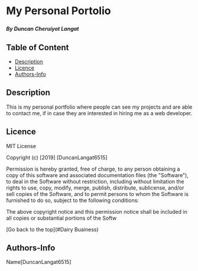 # My Personal Portolio
### 
##### By Duncan Cheruiyot Langat
## Table of Content
+ [Description](#Description)
+ [Licence](#Licence)
+ [Authors-Info](#Authors-Info)

## Description 
<p>This is  my personal portfolio where people can see my projects and are able to contact me, if in case they are interested in hiring me as a web developer.</p>

## Licence
MIT License

Copyright (c) [2019] [DuncanLangat6515]

Permission is hereby granted, free of charge, to any person obtaining a copy of this software and associated documentation files (the "Software"), to deal in the Software without restriction, including without limitation the rights to use, copy, modify, merge, publish, distribute, sublicense, and/or sell copies of the Software, and to permit persons to whom the Software is furnished to do so, subject to the following conditions:

The above copyright notice and this permission notice shall be included in all copies or substantial portions of the Softw

[Go back to the top](#Dairy Buainess)

## Authors-Info
Name[DuncanLangat6515]